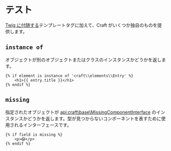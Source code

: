 # テスト

[Twig に付随する](http://twig.sensiolabs.org/doc/tests/index.html)テンプレートタグに加えて、Craft がいくつか独自のものを提供します。

## `instance of`

オブジェクトが別のオブジェクトまたはクラスのインスタンスかどうかを返します。

```twig
{% if element is instance of 'craft\\elements\\Entry' %}
    <h1>{{ entry.title }}</h1>
{% endif %}
```

## `missing`

指定されたオブジェクトが <api:craft\base\MissingComponentInterface> のインスタンスかどうかを返します。型が見つからないコンポーネントを表すために使用されるインターフェースです。

```twig
{% if field is missing %}
    <p>😱</p>
{% endif %}
```

